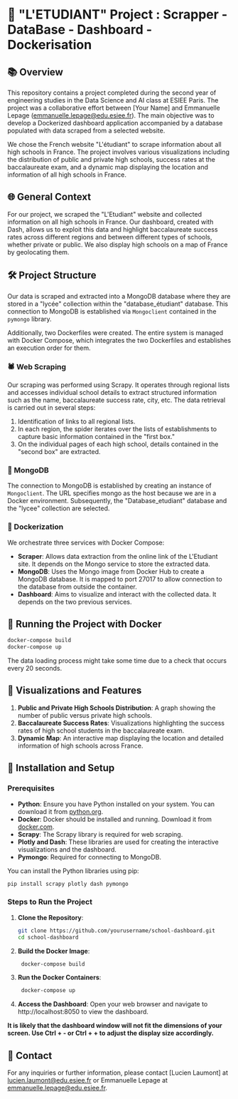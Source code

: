 # 🏫 "L'ETUDIANT" Project : Scrapper - DataBase - Dashboard - Dockerisation

## 📚 Overview
This repository contains a project completed during the second year of engineering studies in the Data Science and AI class at ESIEE Paris. The project was a collaborative effort between [Your Name] and Emmanuelle Lepage (emmanuelle.lepage@edu.esiee.fr). The main objective was to develop a Dockerized dashboard application accompanied by a database populated with data scraped from a selected website.

We chose the French website "L'étudiant" to scrape information about all high schools in France. The project involves various visualizations including the distribution of public and private high schools, success rates at the baccalaureate exam, and a dynamic map displaying the location and information of all high schools in France.

## 🌐 General Context
For our project, we scraped the "L'Etudiant" website and collected information on all high schools in France. Our dashboard, created with Dash, allows us to exploit this data and highlight baccalaureate success rates across different regions and between different types of schools, whether private or public. We also display high schools on a map of France by geolocating them.

## 🛠️ Project Structure
Our data is scraped and extracted into a MongoDB database where they are stored in a "lycée" collection within the "database_étudiant" database. This connection to MongoDB is established via `Mongoclient` contained in the `pymongo` library.

Additionally, two Dockerfiles were created. The entire system is managed with Docker Compose, which integrates the two Dockerfiles and establishes an execution order for them.

### 🕷️ Web Scraping
Our scraping was performed using Scrapy. It operates through regional lists and accesses individual school details to extract structured information such as the name, baccalaureate success rate, city, etc. The data retrieval is carried out in several steps:

1. Identification of links to all regional lists.
2. In each region, the spider iterates over the lists of establishments to capture basic information contained in the "first box."
3. On the individual pages of each high school, details contained in the "second box" are extracted.

### 🍃 MongoDB
The connection to MongoDB is established by creating an instance of `Mongoclient`. The URL specifies mongo as the host because we are in a Docker environment. Subsequently, the "Database_etudiant" database and the "lycee" collection are selected.

### 🐳 Dockerization
We orchestrate three services with Docker Compose:

- **Scraper**: Allows data extraction from the online link of the L'Etudiant site. It depends on the Mongo service to store the extracted data.
- **MongoDB**: Uses the Mongo image from Docker Hub to create a MongoDB database. It is mapped to port 27017 to allow connection to the database from outside the container.
- **Dashboard**: Aims to visualize and interact with the collected data. It depends on the two previous services.

## 🚀 Running the Project with Docker

```bash
docker-compose build
docker-compose up
```

The data loading process might take some time due to a check that occurs every 20 seconds.

## 🎨 Visualizations and Features
1. **Public and Private High Schools Distribution**: A graph showing the number of public versus private high schools.
2. **Baccalaureate Success Rates**: Visualizations highlighting the success rates of high school students in the baccalaureate exam.
3. **Dynamic Map**: An interactive map displaying the location and detailed information of high schools across France.

## 💾 Installation and Setup

### Prerequisites
- **Python**: Ensure you have Python installed on your system. You can download it from [python.org](https://www.python.org/).
- **Docker**: Docker should be installed and running. Download it from [docker.com](https://www.docker.com/).
- **Scrapy**: The Scrapy library is required for web scraping.
- **Plotly and Dash**: These libraries are used for creating the interactive visualizations and the dashboard.
- **Pymongo**: Required for connecting to MongoDB.

You can install the Python libraries using pip:
```bash
pip install scrapy plotly dash pymongo
```

### Steps to Run the Project

1. **Clone the Repository**:
   ```bash
   git clone https://github.com/yourusername/school-dashboard.git
   cd school-dashboard
   ````
2. **Build the Docker Image**:
   ```bash
    docker-compose build
   ````
3. **Run the Docker Containers**:
   ```bash
    docker-compose up
   ````
4. **Access the Dashboard**:
  Open your web browser and navigate to http://localhost:8050 to view the dashboard.

  **It is likely that the dashboard window will not fit the dimensions of your screen. Use Ctrl + - or Ctrl + + to adjust the display size accordingly.**

## 📧 Contact
For any inquiries or further information, please contact [Lucien Laumont] at lucien.laumont@edu.esiee.fr or Emmanuelle Lepage at emmanuelle.lepage@edu.esiee.fr.
